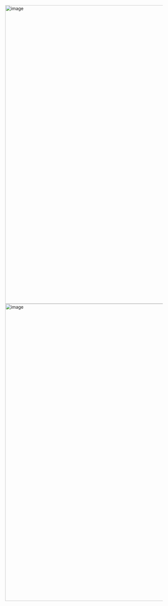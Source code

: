 <img width="1919" height="953" alt="image" src="https://github.com/user-attachments/assets/54a1bba3-9808-4c23-bcfe-b0e86f6b8c47" />
<img width="1919" height="949" alt="image" src="https://github.com/user-attachments/assets/3729b951-004f-47ce-97d5-6b1eb03ec1b1" />


